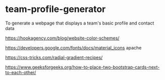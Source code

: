 # team-profile-generator
To generate a webpage that displays a team's basic profile and contact data


https://hookagency.com/blog/website-color-schemes/

https://developers.google.com/fonts/docs/material_icons apache

https://css-tricks.com/radial-gradient-recipes/

https://www.geeksforgeeks.org/how-to-place-two-bootstrap-cards-next-to-each-other/

